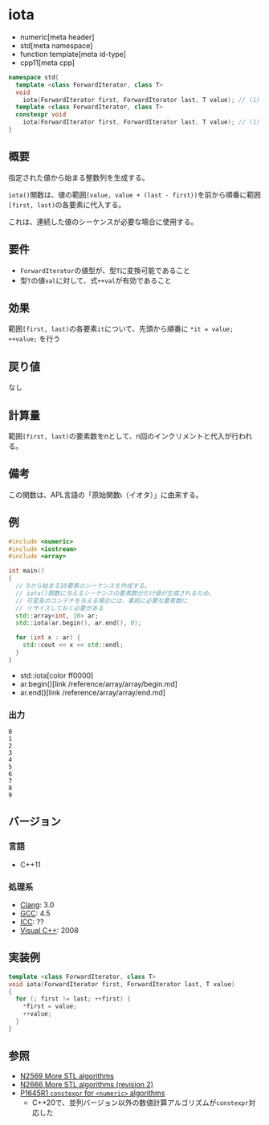 # iota
* numeric[meta header]
* std[meta namespace]
* function template[meta id-type]
* cpp11[meta cpp]

```cpp
namespace std{
  template <class ForwardIterator, class T>
  void
    iota(ForwardIterator first, ForwardIterator last, T value); // (1) C++11
  template <class ForwardIterator, class T>
  constexpr void
    iota(ForwardIterator first, ForwardIterator last, T value); // (1) C++20
}
```

## 概要
指定された値から始まる整数列を生成する。

`iota()`関数は、値の範囲`[value, value + (last - first))`を前から順番に範囲`[first, last)`の各要素に代入する。

これは、連続した値のシーケンスが必要な場合に使用する。


## 要件
- `ForwardIterator`の値型が、型`T`に変換可能であること
- 型`T`の値`val`に対して、式`++val`が有効であること


## 効果
範囲`[first, last)`の各要素`it`について、先頭から順番に `*it = value; ++value;` を行う


## 戻り値
なし


## 計算量
範囲`[first, last)`の要素数をnとして、n回のインクリメントと代入が行われる。


## 備考
この関数は、APL言語の「原始関数ι（イオタ）」に由来する。


## 例
```cpp example
#include <numeric>
#include <iostream>
#include <array>

int main()
{
  // 0から始まる10要素のシーケンスを作成する。
  // iota()関数に与えるシーケンスの要素数分だけ値が生成されるため、
  // 可変長のコンテナを与える場合には、事前に必要な要素数に
  // リサイズしておく必要がある
  std::array<int, 10> ar;
  std::iota(ar.begin(), ar.end(), 0);

  for (int x : ar) {
    std::cout << x << std::endl;
  }
}
```
* std::iota[color ff0000]
* ar.begin()[link /reference/array/array/begin.md]
* ar.end()[link /reference/array/array/end.md]

### 出力
```
0
1
2
3
4
5
6
7
8
9
```

## バージョン
### 言語
- C++11

### 処理系
- [Clang](/implementation.md#clang): 3.0
- [GCC](/implementation.md#gcc): 4.5
- [ICC](/implementation.md#icc): ??
- [Visual C++](/implementation.md#visual_cpp): 2008


## 実装例
```cpp
template <class ForwardIterator, class T>
void iota(ForwardIterator first, ForwardIterator last, T value)
{
  for (; first != last; ++first) {
    *first = value;
    ++value;
  }
}
```


## 参照
- [N2569 More STL algorithms](http://www.open-std.org/jtc1/sc22/wg21/docs/papers/2008/n2569.pdf)
- [N2666 More STL algorithms (revision 2)](http://www.open-std.org/jtc1/sc22/wg21/docs/papers/2008/n2666.pdf)
- [P1645R1 `constexpr` for `<numeric>` algorithms](http://www.open-std.org/jtc1/sc22/wg21/docs/papers/2019/p1645r1.html)
    - C++20で、並列バージョン以外の数値計算アルゴリズムが`constexpr`対応した
